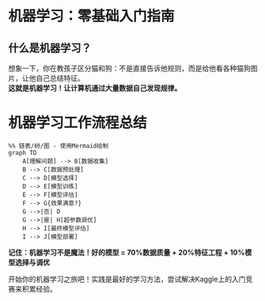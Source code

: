 # 机器学习：零基础入门指南

## 什么是机器学习？
想象一下，你在教孩子区分猫和狗：不是直接告诉他规则，而是给他看各种猫狗图片，让他自己总结特征。  
**这就是机器学习！让计算机通过大量数据自己发现规律。**

# 机器学习工作流程总结
```mermaid
%% 链表/树/图 - 使用Mermaid绘制
graph TD
    A[理解问题] --> B[数据收集]
    B --> C[数据预处理]
    C --> D[模型选择]
    D --> E[模型训练]
    E --> F[模型评估]
    F --> G{效果满意?}
    G -->|否| D
    G -->|是| H[超参数调优]
    H --> I[最终模型评估]
    I --> J[模型部署]
```

**记住：机器学习不是魔法！好的模型 = 70%数据质量 + 20%特征工程 + 10%模型选择与调优**   

开始你的机器学习之旅吧！实践是最好的学习方法，尝试解决Kaggle上的入门竞赛来积累经验。

